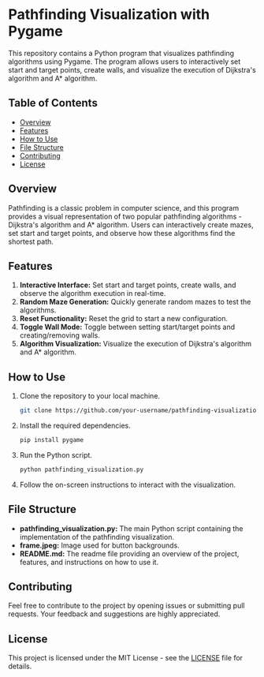 # Pathfinding Visualization with Pygame

This repository contains a Python program that visualizes pathfinding algorithms using Pygame. The program allows users to interactively set start and target points, create walls, and visualize the execution of Dijkstra's algorithm and A* algorithm.

## Table of Contents
- [Overview](#overview)
- [Features](#features)
- [How to Use](#how-to-use)
- [File Structure](#file-structure)
- [Contributing](#contributing)
- [License](#license)

## Overview
Pathfinding is a classic problem in computer science, and this program provides a visual representation of two popular pathfinding algorithms - Dijkstra's algorithm and A* algorithm. Users can interactively create mazes, set start and target points, and observe how these algorithms find the shortest path.

## Features
1. **Interactive Interface:** Set start and target points, create walls, and observe the algorithm execution in real-time.
2. **Random Maze Generation:** Quickly generate random mazes to test the algorithms.
3. **Reset Functionality:** Reset the grid to start a new configuration.
4. **Toggle Wall Mode:** Toggle between setting start/target points and creating/removing walls.
5. **Algorithm Visualization:** Visualize the execution of Dijkstra's algorithm and A* algorithm.

## How to Use
1. Clone the repository to your local machine.
   ```bash
   git clone https://github.com/your-username/pathfinding-visualization.git
   ```

2. Install the required dependencies.
   ```bash
   pip install pygame
   ```

3. Run the Python script.
   ```bash
   python pathfinding_visualization.py
   ```

4. Follow the on-screen instructions to interact with the visualization.

## File Structure
- **pathfinding_visualization.py:** The main Python script containing the implementation of the pathfinding visualization.
- **frame.jpeg:** Image used for button backgrounds.
- **README.md:** The readme file providing an overview of the project, features, and instructions on how to use it.

## Contributing
Feel free to contribute to the project by opening issues or submitting pull requests. Your feedback and suggestions are highly appreciated.

## License
This project is licensed under the MIT License - see the [LICENSE](LICENSE) file for details.
